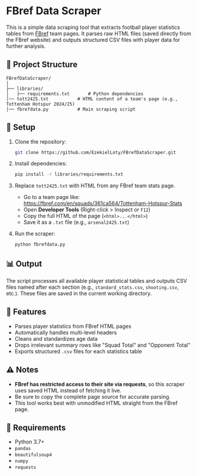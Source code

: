 # FBref Data Scraper

This is a simple data scraping tool that extracts football player statistics tables from [FBref](https://fbref.com/) team pages. It parses raw HTML files (saved directly from the FBref website) and outputs structured CSV files with player data for further analysis.

## 📁 Project Structure

```
FBrefDataScraper/
│
├── libraries/
│   ├── requirements.txt       # Python dependencies
│── tott2425.txt           # HTML content of a team's page (e.g., Tottenham Hotspur 2024/25)
│── fbrefdata.py           # Main scraping script
```

## 🔧 Setup

1. Clone the repository:
   ```bash
   git clone https://github.com/EzekielLoty/FBrefDataScraper.git
   ```

2. Install dependencies:
   ```bash
   pip install -r libraries/requirements.txt
   ```

3. Replace `tott2425.txt` with HTML from any FBref team stats page.

   - Go to a team page like: https://fbref.com/en/squads/361ca564/Tottenham-Hotspur-Stats
   - Open **Developer Tools** (Right-click > Inspect or `F12`)
   - Copy the full HTML of the page (`<html>...</html>`)
   - Save it as a `.txt` file (e.g., `arsenal2425.txt`)

4. Run the scraper:
   ```bash
   python fbrefdata.py
   ```

## 📊 Output

The script processes all available player statistical tables and outputs CSV files named after each section (e.g., `standard_stats.csv`, `shooting.csv`, etc.). These files are saved in the current working directory.

## 📌 Features

- Parses player statistics from FBref HTML pages
- Automatically handles multi-level headers
- Cleans and standardizes age data
- Drops irrelevant summary rows like "Squad Total" and "Opponent Total"
- Exports structured `.csv` files for each statistics table

## ⚠️ Notes

- **FBref has restricted access to their site via requests**, so this scraper uses saved HTML instead of fetching it live.
- Be sure to copy the complete page source for accurate parsing.
- This tool works best with unmodified HTML straight from the FBref page.

## 🧪 Requirements

- Python 3.7+
- `pandas`
- `beautifulsoup4`
- `numpy`
- `requests`
